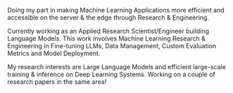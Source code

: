 Doing my part in making Machine Learning Applications more efficient and accessible on the server & the edge through Research & Engineering.

Currently working as an Applied Research Scientist/Engineer building Language Models. This work involves Machine Learning Research & Engineering in Fine-tuning LLMs, Data Management, Custom Evaluation Metrics and Model Deployment.

My research interests are Large Language Models and efficient large-scale training & inference on Deep Learning Systems. Working on a couple of research papers in the same area!

